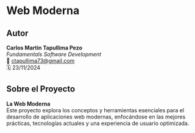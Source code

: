 # Web Moderna

## Autor

**Carlos Martin Tapullima Pezo**  
*Fundamentals Software Development*  
📧 [ctapullima73@gmail.com](mailto:ctapullima73@gmail.com)  
🗓️ 23/11/2024

## Sobre el Proyecto

**La Web Moderna**  
Este proyecto explora los conceptos y herramientas esenciales para el desarrollo de aplicaciones web modernas, enfocándose en las mejores prácticas, tecnologías actuales y una experiencia de usuario optimizada.
